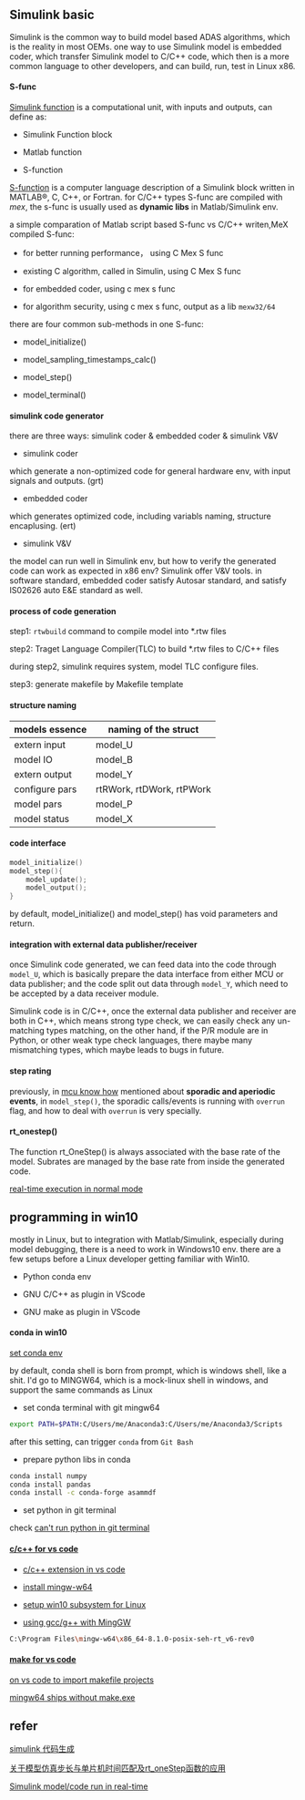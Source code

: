 
## Simulink basic 

Simulink is the common way to build model based ADAS algorithms, which is the reality in most OEMs. one way to use Simulink model is embedded coder, which transfer Simulink model to C/C++ code, which then is a more common language to other developers, and can build, run, test in Linux x86.

#### S-func 

[Simulink function](https://ww2.mathworks.cn/help/simulink/ug/simulink-functions-overview.html) is a computational unit, with inputs and outputs, can define as:

* Simulink Function block 

* Matlab function

* S-function 

[S-function](https://ww2.mathworks.cn/help/simulink/sfg/what-is-an-s-function.html) is a computer language description of a Simulink block written in MATLAB®, C, C++, or Fortran. for C/C++ types S-func are compiled with *mex*, the s-func is usually used as **dynamic libs** in Matlab/Simulink env.

a simple comparation of Matlab script based S-func vs  C/C++ writen,MeX compiled S-func: 

* for better running performance， using C  Mex S func

* existing C algorithm, called in Simulin, using C Mex S func 

* for embedded coder, using c mex s func 

* for algorithm security, using c mex s func, output as a lib `mexw32/64`

there are four common sub-methods in one S-func: 

* model_initialize()

* model_sampling_timestamps_calc()

* model_step()

* model_terminal()


#### simulink code generator 

there are three ways: simulink coder & embedded coder & simulink V&V 

* simulink coder

which generate a non-optimized code for general hardware env, with input signals and outputs. (grt)


* embedded coder 

which generates optimized code, including variabls naming, structure encaplusing. (ert)


* simulink V&V 


the model can run well in Simulink env, but how to verify the generated code can work as expected in x86 env?  Simulink offer V&V tools. in software standard, embedded coder satisfy Autosar standard, and satisfy IS02626 auto E&E standard as well. 



#### process of code generation 

step1:  `rtwbuild` command to compile model into *.rtw files 

step2:  Traget Language Compiler(TLC) to build  *.rtw files to C/C++ files

during step2, simulink requires system, model TLC configure files. 

step3: generate makefile by Makefile template 


#### structure naming

| models essence  | naming of the struct  |
|--|--|
| extern input | model_U |
| model IO |  model_B |
| extern output |  model_Y |
| configure pars | rtRWork, rtDWork, rtPWork | 
|model pars | model_P |
|model status | model_X|


#### code interface 

```c++ 
model_initialize()
model_step(){
	model_update();
	model_output();
}
```

by default, model_initialize() and model_step() has void parameters and return.



#### integration with external data publisher/receiver

once Simulink code generated, we can feed data into the code through `model_U`, which is basically prepare the data interface from either MCU or data publisher; and the code split out data through `model_Y`, which need to be accepted by a data receiver module. 

Simulink code is in C/C++, once the external data publisher and receiver are both in C++, which means strong type check, we can easily check any un-matching types matching, on the other hand, if the P/R module are in Python, or other weak type check languages, there maybe many mismatching types, which maybe leads to bugs in future. 



#### step rating 

previously, in [mcu know how](https://zjli2013.github.io/2020/08/18/mcu-know-how/) mentioned about **sporadic and aperiodic events**, in `model_step()`,  the sporadic calls/events is running with `overrun` flag, and how to deal with `overrun` is very specially.


#### rt_onestep()


The function rt_OneStep() is always associated with the base rate of the model.  Subrates are managed by the base rate from inside the generated code.

[real-time execution in normal mode](https://in.mathworks.com/help/sldrt/ug/simulink-real-time-normal-mode.html)




## programming in win10 

mostly in Linux, but to integration with Matlab/Simulink, especially during model debugging, there is a need to work in Windows10 env. there are a few setups before a Linux developer getting familiar with Win10. 

* Python conda env 

* GNU C/C++ as plugin in VScode 

* GNU make as plugin in VScode 


#### conda in win10 

[set conda env](https://stackoverflow.com/questions/44597662/conda-command-is-not-recognized-on-windows-10)


by default, conda shell is born from prompt, which is windows shell, like a shit. I'd go to MINGW64, which is a mock-linux shell in windows, and support the same commands as Linux 

* set conda terminal with git mingw64 

```sh
export PATH=$PATH:C/Users/me/Anaconda3:C/Users/me/Anaconda3/Scripts
```

after this setting,  can trigger `conda` from `Git Bash`


* prepare python libs in conda
```sh
conda install numpy
conda install pandas
conda install -c conda-forge asammdf
```


* set python in git terminal 

check [can't run python in git terminal](https://stackoverflow.com/questions/41498580/cant-run-python-in-git-terminal)


#### [c/c++ for vs code](https://code.visualstudio.com/docs/languages/cpp)

* [c/c++ extension in vs code](https://marketplace.visualstudio.com/items?itemName=ms-vscode.cpptools)

* [install mingw-w64](http://www.mingw-w64.org/doku.php/download)

* [setup win10 subsystem for Linux](https://github.com/acharluk/UsefulStuff/blob/master/windows/setup_wsl.md)

* [using gcc/g++ with  MingGW](https://code.visualstudio.com/docs/cpp/config-mingw)

```sh
C:\Program Files\mingw-w64\x86_64-8.1.0-posix-seh-rt_v6-rev0
```

#### [make for vs code](https://marketplace.visualstudio.com/items?itemName=technosophos.vscode-make)

[on vs code to import makefile projects](https://stackoverflow.com/questions/53674529/is-there-a-way-on-vs-code-to-import-makefile-projects)

[mingw64 ships without make.exe](https://stackoverflow.com/questions/42752721/mingw-64-ships-without-make-exe)





## refer 

[simulink 代码生成](https://www.cnblogs.com/dingdangsunny/p/12269461.html)

[关于模型仿真步长与单片机时间匹配及rt_oneStep函数的应用](https://www.ilovematlab.cn/thread-547265-1-1.html)

[Simulink model/code run in real-time](https://www.cnblogs.com/yunbo/archive/2007/05/31/766981.html)











